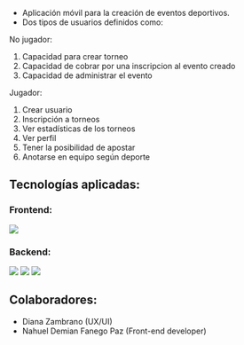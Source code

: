 - Aplicación móvil para la creación de eventos deportivos.
- Dos tipos de usuarios definidos como:

No jugador:

1. Capacidad para crear torneo
2. Capacidad de cobrar por una inscripcion al evento creado
3. Capacidad de administrar el evento

Jugador:

1. Crear usuario
2. Inscripción a torneos
3. Ver estadísticas de los torneos
4. Ver perfil
5. Tener la posibilidad de apostar
6. Anotarse en equipo según deporte

## Tecnologías aplicadas:

### Frontend:

![](https://encrypted-tbn0.gstatic.com/images?q=tbn:ANd9GcTtdTvLrGCErAzwhqYo7sNWS5duYJXQq2vZe75fa2uZg4YaaO1XLffRVm4FY7MmTefENKk&usqp=CAU)

### Backend:

![](https://miro.medium.com/max/365/1*Jr3NFSKTfQWRUyjblBSKeg.png)
![](https://encrypted-tbn0.gstatic.com/images?q=tbn:ANd9GcQeat0hUM9FLToo0Km9n1yzZyrm2Ok8UZgu0MizAq_nx8SE51IeS5dDEAYo2d-xdQ0kBBI&usqp=CAU)
![](https://encrypted-tbn0.gstatic.com/images?q=tbn:ANd9GcTWQrRvY4xveXSvqByCyeYmVeeadGe-N_bBOXzwZd9yBpZ-R4TjrmDbjI94jojIVwDNpDs&usqp=CAU)

## Colaboradores:

- Diana Zambrano (UX/UI)
- Nahuel Demian Fanego Paz (Front-end developer)
